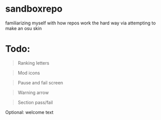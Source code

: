 # sandboxrepo
familiarizing myself with how repos work the hard way via attempting to make an osu skin

# Todo:
> Ranking letters

> Mod icons

> Pause and fail screen

> Warning arrow

> Section pass/fail

Optional:
welcome text
